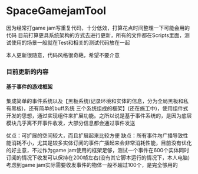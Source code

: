 # SpaceGamejamTool

因为经常打game jam写重复代码，十分低效，打算花点时间整理一下可能会用的代码
目前打算更具系统架构的方式去进行更新，所有的文件都在Scripts里面，测试使用的场景一般就在Test和相关的测试代码放在一起

本人更新很随意，代码风格很奇葩，希望不要介意

### 目前更新的内容
#### 基于事件的游戏框架
集成简单的事件系统以及【黑板系统(记录环境和实体的信息，分为全局黑板和私有黑板)，还有简单的buff系统 三个系统组成的框架】(还在施工中)，使用组件式开发的思想，通过实现组件来扩展功能。之所以说是基于事件系统的，是因为底层模块几乎离不开事件收发，大部分信息都会通过事件发送

优点：可扩展的空间较大，而且扩展起来比较方便
缺点：所有事件均广播导致性能消耗不小，尤其是较多实体订阅的事件广播起来会非常消耗性能，目前没有优化的好主意，不过作为game jam使用的框架足够，测试一个事件在600个实体同时订阅的情况下收发可以保持在200帧左右(没有其它脚本运行的情况下，本人电脑)考虑到game jam实际需要收发事件的物体一般不超过100个，是完全够用的
